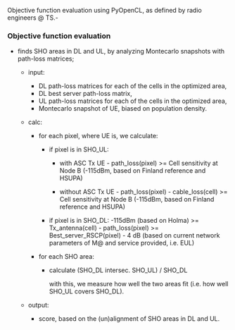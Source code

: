 Objective function evaluation using PyOpenCL, as defined by radio engineers @ TS.-


### Objective function evaluation
- finds SHO areas in DL and UL, by analyzing Montecarlo snapshots with path-loss matrices;
    - input: 
        - DL path-loss matrices for each of the cells in the optimized area,
        - DL best server path-loss matrix,
        - UL path-loss matrices for each of the cells in the optimized area,
        - Montecarlo snapshot of UE, biased on population density.

    - calc:
        - for each pixel, where UE is, we calculate:
            - if pixel is in SHO_UL:
                - with ASC
                    Tx UE - path_loss(pixel) >= Cell sensitivity at Node B (-115dBm, based on Finland reference and HSUPA)

                - without ASC
                    Tx UE - path_loss(pixel) - cable_loss(cell) >= Cell sensitivity at Node B (-115dBm, based on Finland reference and HSUPA)

            - if pixel is in SHO_DL:
                -115dBm (based on Holma) >= Tx_antenna(cell) - path_loss(pixel) >= Best_server_RSCP(pixel) - 4 dB (based on current network parameters of M@ and service provided, i.e. EUL)

        - for each SHO area:
            - calculate
                (SHO_DL intersec. SHO_UL) / SHO_DL

              with this, we measure how well the two areas fit (i.e. how well SHO_UL covers SHO_DL).

    - output:
        - score, based on the (un)alignment of SHO areas in DL and UL.

